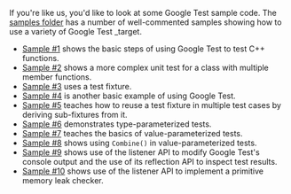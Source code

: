 If you're like us, you'd like to look at some Google Test sample code.  The
[samples folder](../samples) has a number of well-commented samples showing how to use a
variety of Google Test _target.

  * [Sample #1](../samples/sample1_unittest.cc) shows the basic steps of using Google Test to test C++ functions.
  * [Sample #2](../samples/sample2_unittest.cc) shows a more complex unit test for a class with multiple member functions.
  * [Sample #3](../samples/sample3_unittest.cc) uses a test fixture.
  * [Sample #4](../samples/sample4_unittest.cc) is another basic example of using Google Test.
  * [Sample #5](../samples/sample5_unittest.cc) teaches how to reuse a test fixture in multiple test cases by deriving sub-fixtures from it.
  * [Sample #6](../samples/sample6_unittest.cc) demonstrates type-parameterized tests.
  * [Sample #7](../samples/sample7_unittest.cc) teaches the basics of value-parameterized tests.
  * [Sample #8](../samples/sample8_unittest.cc) shows using `Combine()` in value-parameterized tests.
  * [Sample #9](../samples/sample9_unittest.cc) shows use of the listener API to modify Google Test's console output and the use of its reflection API to inspect test results.
  * [Sample #10](../samples/sample10_unittest.cc) shows use of the listener API to implement a primitive memory leak checker.
